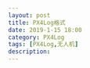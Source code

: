 ```yaml
---
layout: post
title: PX4Log格式
date: 2019-1-15 18:00
category: PX4Log
tags: [PX4Log,无人机]
description:
---
```


